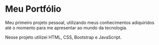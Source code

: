 # Meu Portfólio
 Meu primeiro projeto pessoal, utilizando meus conhecimentos adiquiridos até o momento para me apresentar ao mundo da tecnologia.

Nesse projeto utilizei HTML, CSS, Bootstrap e JavaScript.